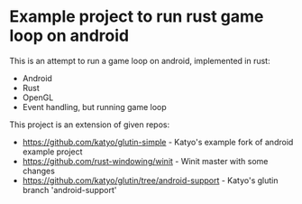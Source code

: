 # Example project to run rust game loop on android
This is an attempt to run a game loop on android, implemented in rust:

* Android
* Rust
* OpenGL
* Event handling, but running game loop

This project is an extension of given repos:
* https://github.com/katyo/glutin-simple - Katyo's example fork of android example project
* https://github.com/rust-windowing/winit - Winit master with some changes
* https://github.com/katyo/glutin/tree/android-support - Katyo's glutin branch 'android-support'
